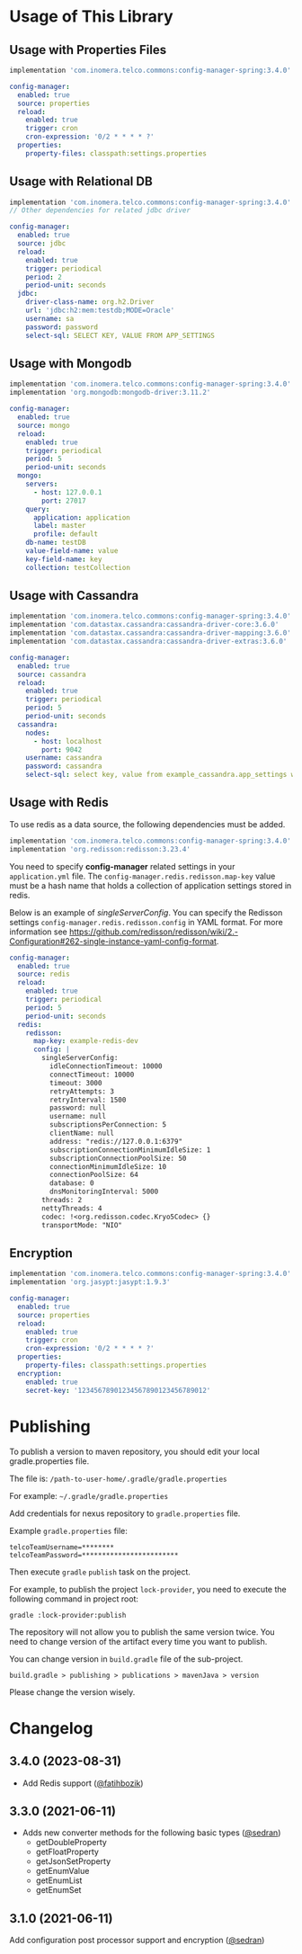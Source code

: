 # Usage of This Library

## Usage with Properties Files

```groovy
implementation 'com.inomera.telco.commons:config-manager-spring:3.4.0'
```

```yaml
config-manager:
  enabled: true
  source: properties
  reload:
    enabled: true
    trigger: cron
    cron-expression: '0/2 * * * * ?'
  properties:
    property-files: classpath:settings.properties
```

## Usage with Relational DB

```groovy
implementation 'com.inomera.telco.commons:config-manager-spring:3.4.0'
// Other dependencies for related jdbc driver
```

```yaml
config-manager:
  enabled: true
  source: jdbc
  reload:
    enabled: true
    trigger: periodical
    period: 2
    period-unit: seconds
  jdbc:
    driver-class-name: org.h2.Driver
    url: 'jdbc:h2:mem:testdb;MODE=Oracle'
    username: sa
    password: password
    select-sql: SELECT KEY, VALUE FROM APP_SETTINGS
```

## Usage with Mongodb

```groovy
implementation 'com.inomera.telco.commons:config-manager-spring:3.4.0'
implementation 'org.mongodb:mongodb-driver:3.11.2'
```

```yaml
config-manager:
  enabled: true
  source: mongo
  reload:
    enabled: true
    trigger: periodical
    period: 5
    period-unit: seconds
  mongo:
    servers:
      - host: 127.0.0.1
        port: 27017
    query:
      application: application
      label: master
      profile: default
    db-name: testDB
    value-field-name: value
    key-field-name: key
    collection: testCollection
```

## Usage with Cassandra

```groovy
implementation 'com.inomera.telco.commons:config-manager-spring:3.4.0'
implementation 'com.datastax.cassandra:cassandra-driver-core:3.6.0'
implementation 'com.datastax.cassandra:cassandra-driver-mapping:3.6.0'
implementation 'com.datastax.cassandra:cassandra-driver-extras:3.6.0'
```

```yaml
config-manager:
  enabled: true
  source: cassandra
  reload:
    enabled: true
    trigger: periodical
    period: 5
    period-unit: seconds
  cassandra:
    nodes:
      - host: localhost
        port: 9042
    username: cassandra
    password: cassandra
    select-sql: select key, value from example_cassandra.app_settings where application = 'application'
```

## Usage with Redis

To use redis as a data source, the following dependencies must be added.

```groovy
implementation 'com.inomera.telco.commons:config-manager-spring:3.4.0'
implementation 'org.redisson:redisson:3.23.4'
```

You need to specify **config-manager** related settings in your `application.yml` file.
The `config-manager.redis.redisson.map-key` value must be a hash name that holds a collection of application settings
stored in redis.

Below is an example of _singleServerConfig_. You can specify the Redisson
settings `config-manager.redis.redisson.config`
in YAML format. For more information
see https://github.com/redisson/redisson/wiki/2.-Configuration#262-single-instance-yaml-config-format.

```yaml
config-manager:
  enabled: true
  source: redis
  reload:
    enabled: true
    trigger: periodical
    period: 5
    period-unit: seconds
  redis:
    redisson:
      map-key: example-redis-dev
      config: |
        singleServerConfig:
          idleConnectionTimeout: 10000
          connectTimeout: 10000
          timeout: 3000
          retryAttempts: 3
          retryInterval: 1500
          password: null
          username: null
          subscriptionsPerConnection: 5
          clientName: null
          address: "redis://127.0.0.1:6379"
          subscriptionConnectionMinimumIdleSize: 1
          subscriptionConnectionPoolSize: 50
          connectionMinimumIdleSize: 10
          connectionPoolSize: 64
          database: 0
          dnsMonitoringInterval: 5000
        threads: 2
        nettyThreads: 4
        codec: !<org.redisson.codec.Kryo5Codec> {}
        transportMode: "NIO"
```

## Encryption

```groovy
implementation 'com.inomera.telco.commons:config-manager-spring:3.4.0'
implementation 'org.jasypt:jasypt:1.9.3'
```

```yaml
config-manager:
  enabled: true
  source: properties
  reload:
    enabled: true
    trigger: cron
    cron-expression: '0/2 * * * * ?'
  properties:
    property-files: classpath:settings.properties
  encryption:
    enabled: true
    secret-key: '12345678901234567890123456789012'
```

# Publishing

To publish a version to maven repository,
you should edit your local gradle.properties file.

The file is: `/path-to-user-home/.gradle/gradle.properties`

For example: `~/.gradle/gradle.properties`

Add credentials for nexus repository to `gradle.properties` file.

Example `gradle.properties` file:

```
telcoTeamUsername=********
telcoTeamPassword=************************
```

Then execute `gradle` `publish` task on the project.

For example, to publish the project `lock-provider`,
you need to execute the following command in project root:

```
gradle :lock-provider:publish
``` 

The repository will not allow you to publish the same version twice.
You need to change version of the artifact every time you want to publish.

You can change version in `build.gradle` file of the sub-project.

```
build.gradle > publishing > publications > mavenJava > version
```

Please change the version wisely.

# Changelog

## 3.4.0 (2023-08-31)

- Add Redis support ([@fatihbozik](https://git.telco.inomera.com/fatihbozik))

## 3.3.0 (2021-06-11)

- Adds new converter methods for the following basic types ([@sedran](https://git.telco.inomera.com/sedran)) 
  - getDoubleProperty
  - getFloatProperty
  - getJsonSetProperty
  - getEnumValue
  - getEnumList
  - getEnumSet

## 3.1.0 (2021-06-11)

Add configuration post processor support and encryption ([@sedran](https://git.telco.inomera.com/sedran))
